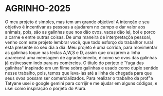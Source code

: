 # AGRINHO-2025
O meu projeto é simples, mas tem um grande objetivo! A intenção e seu objetivo é incentivar as pessoas a ajudarem no campo e dar valor aos animais, pois, são as galinhas que nos dão ovos, vacas dão lei, boi e porco a carne e entre outras coisas. De uma maneira de interpretaçõa pessoal, venho com este projeto lembrar você, que todo esforço do trabalhor rural esta presente no seu dia a dia.
Meu projeto é uma corrida, para movimentar as galinhas toque nas teclas A,W,S e D, assim que cruzarem a linha aparecerá uma mensagem de agradecimento, é como se ovos das galinhas já estivessem indo para os comércios. 
O título do porjeto é "fuga das galinhas" inspirado em um filme sobre galinhas e usado como duplo sentido nesse trabalho, pois, temos que leva-las  até a linha de chegada para que seus ovos possam ser comercializados.
Para realizar o trabalho da prof°a Tatyane usei o google gemini para corrijir e me ajudar em alguns códigos, e usei como inspiração o porjeto do Alura.
